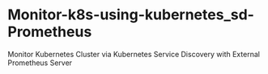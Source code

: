 # Monitor-k8s-using-kubernetes_sd-Prometheus
Monitor Kubernetes Cluster via Kubernetes Service Discovery with External Prometheus Server

